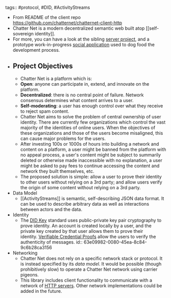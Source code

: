 tags:: #protocol, #DID, #ActivityStreams

- From README of the client repo https://github.com/chatternet/chatternet-client-http
- Chatter Net is a modern decentralized semantic web built atop [[self-sovereign identity]].
- For more, you can have a look at the sibling [server project](https://github.com/chatternet/chatternet-server-http), and a prototype work-in-progress [social application]([[Conversely]]) used to dog food the development process.
- ## Project Objectives
	- Chatter Net is a platform which is:
	- **Open**: anyone can participate in, extend, and innovate on the platform.
	- **Decentralized**: there is no central point of failure. Network consensus determines what content arrives to a user.
	- **Self-moderating**: a user has enough control over what they receive to reject spam content.
	- Chatter Net aims to solve the problem of central ownership of user identity. There are currently few organizations which control the vast majority of the identities of online users. When the objectives of these organizations and those of the users become misaligned, this can cause major problems for the users.
	- After investing 100s or 1000s of hours into building a network and content on a platform, a user might be banned from the platform with no appeal process, a user's content might be subject to summarily deleted or otherwise made inaccessible with no explanation, a user might be asked to pay fees to continue accessing the content and network they built themselves, etc.
	- The proposed solution is simple: allow a user to prove their identity to other users without relying on a 3rd party; and allow users verify the origin of some content without relying on a 3rd party.
- Data Model
	- [[ActivityStreams]] is semantic, self-describing JSON data format. It can be used to describe arbitrary data as well as interactions between actors and the data.
- Identity
	- The [DID Key](https://github.com/digitalbazaar/did-method-key/) standard uses public-private key pair cryptography to prove identity. An account is created locally by a user, and the private key created by that user allows them to prove their identity. [Verifiable Credential Proofs](https://w3c.github.io/vc-data-integrity/) allow the users to verify the authenticity of messages.
	  id:: 63e09982-0080-45ea-8c84-9c6b28ca3156
- Networking
	- Chatter Net does not rely on a specific network stack or protocol. It is instead specified by its *data model*. It would be possible (though prohibitively slow) to operate a Chatter Net network using carrier pigeons.
	- This library includes client functionality to communicate with a network of [HTTP servers](https://github.com/chatternet/chatternet-server-http/). Other network implementations could be added in the future.
